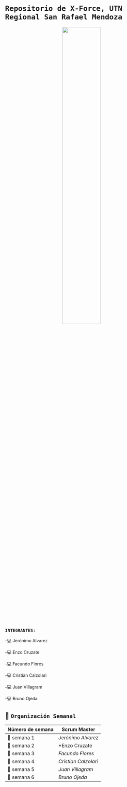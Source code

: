 # `Repositorio de X-Force, UTN Regional San Rafael Mendoza`

<div align="center">
<img src="https://github.com/jeroalvarez1/X-Force_2023/blob/master/logo_xforce.png" align="center" style="width: 50%" />
</div>


### `INTEGRANTES:`

-:computer: Jerónimo Alvarez

-:computer: Enzo Cruzate

-:computer: Facundo Flores

-:computer: Cristian Calzolari

-:computer: Juan Villagram 

-:computer: Bruno Ojeda


## :calendar: `Organización Semanal`

| **Número de semana** | **Scrum Master** |
| ---- | ---- |
| :pencil: semana 1 | *Jerónimo Alvarez* |
| :pencil: semana 2 | *Enzo Cruzate |
| :pencil: semana 3 | *Facundo Flores* |
| :pencil: semana 4 | *Cristian Calzolari* |
| :pencil: semana 5 | *Juan Villagram* |
| :pencil: semana 6 | *Bruno Ojeda* |

